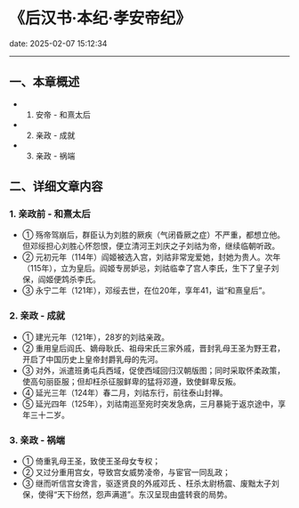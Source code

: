 # 《后汉书·本纪·孝安帝纪》
date: 2025-02-07 15:12:34

---

## 一、本章概述

- 1. 安帝 - 和熹太后
- 2. 亲政 - 成就
- 3. 亲政 - 祸端

## 二、详细文章内容

### 1. 亲政前 - 和熹太后
- ① 殇帝驾崩后，群臣认为刘胜的厥疾（气闭昏厥之症）不严重，都想立他。但邓绥担心刘胜心怀怨恨，便立清河王刘庆之子刘祜为帝，继续临朝听政。
- ② 元初元年（114年）阎姬被选入宫，刘祜非常宠爱她，封她为贵人。次年（115年），立为皇后。阎姬专房妒忌，刘祜临幸了宫人李氏，生下了皇子刘保，阎姬便鸩杀李氏。
- ③ 永宁二年（121年），邓绥去世，在位20年，享年41，谥“和熹皇后”。

### 2. 亲政 - 成就
- ① 建光元年（121年），28岁的刘祜亲政。
- ② 重用皇后阎氏、嫡母耿氏、祖母宋氏三家外戚，晋封乳母王圣为野王君，开启了中国历史上皇帝封爵乳母的先河。
- ③ 对外，派遣班勇屯兵西域，促使西域回归汉朝版图；同时采取怀柔政策，使高句丽臣服；但却枉杀征服鲜卑的猛将邓遵，致使鲜卑反叛。
- ④ 延光三年（124年）春二月，刘祜东行，前往泰山封禅。
- ⑤ 延光四年（125年），刘祜南巡至宛时突发急病，三月暴毙于返京途中，享年三十二岁。

### 3. 亲政 - 祸端
- ① 倚重乳母王圣，致使王圣母女专权；
- ② 又过分重用宫女，导致宫女威势凌帝，与宦官一同乱政；
- ③ 继而听信宫女谗言，驱逐贤良的外戚邓氏 、枉杀太尉杨震、废黜太子刘保，使得“天下纷然，怨声满道”。东汉呈现由盛转衰的局势。